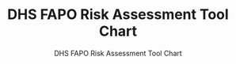 ---
layout: resources-landing
title: "DHS FAPO Risk Assessment Tool Chart"
subtitle: "DHS FAPO Risk Assessment Tool Chart"
filters: federal-financial-assistance cfr training
doc-link: ../assets/files/Panel1_DHS-FAPO-Risk-Assessment-Tool-Chart-2-2016.docx
---